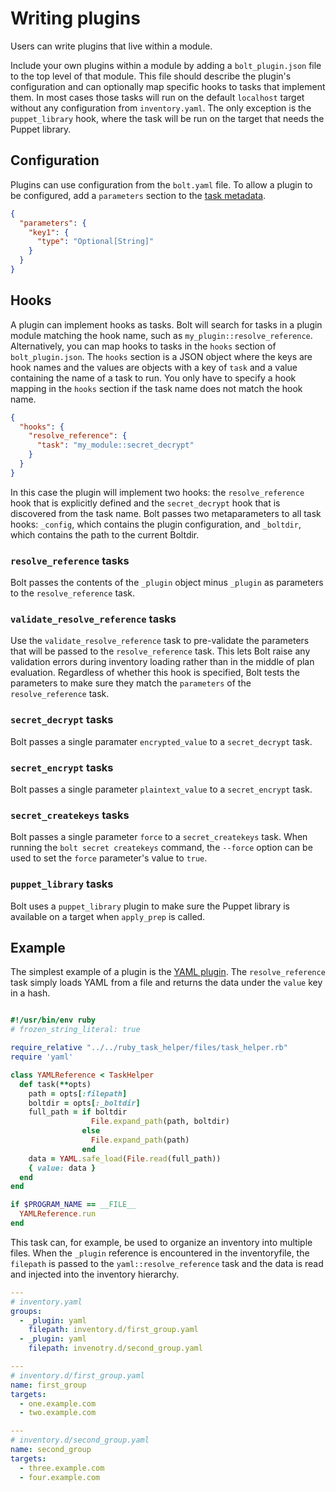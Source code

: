 # Writing plugins

Users can write plugins that live within a module.

Include your own plugins within a module by adding a `bolt_plugin.json` file to
the top level of that module. This file should describe the plugin's
configuration and can optionally map specific hooks to tasks that implement
them. In most cases those tasks will run on the default `localhost` target
without any configuration from `inventory.yaml`. The only exception is the
`puppet_library` hook, where the task will be run on the target that needs the
Puppet library.

## Configuration

Plugins can use configuration from the `bolt.yaml` file. To allow a plugin to be
configured, add a `parameters` section to the [task
metadata](writing_tasks.md#task-metadata).

```json
{ 
  "parameters": {
    "key1": {
      "type": "Optional[String]" 
    } 
  } 
} 
```

## Hooks

A plugin can implement hooks as tasks. Bolt will search for tasks in a plugin
module matching the hook name, such as `my_plugin::resolve_reference`.
Alternatively, you can map hooks to tasks in the `hooks` section of
`bolt_plugin.json`. The `hooks` section is a JSON object where the keys are hook
names and the values are objects with a key of `task` and a value containing the
name of a task to run. You only have to specify a hook mapping in the `hooks`
section if the task name does not match the hook name.

```json
{
  "hooks": {
    "resolve_reference": {
      "task": "my_module::secret_decrypt"
    }
  }
}
```

In this case the plugin will implement two hooks: the `resolve_reference` hook
that is explicitly defined and the `secret_decrypt` hook that is discovered from
the task name. Bolt passes two metaparameters to all task hooks: `_config`,
which contains the plugin configuration, and `_boltdir`, which contains the path
to the current Boltdir.

### `resolve_reference` tasks

Bolt passes the contents of the `_plugin` object minus `_plugin` as parameters
to the `resolve_reference` task.

### `validate_resolve_reference` tasks

Use the `validate_resolve_reference` task to pre-validate the parameters that
will be passed to the `resolve_reference` task. This lets Bolt raise any
validation errors during inventory loading rather than in the middle of plan
evaluation. Regardless of whether this hook is specified, Bolt tests the
parameters to make sure they match the `parameters` of the `resolve_reference`
task.

### `secret_decrypt` tasks

Bolt passes a single paramater `encrypted_value` to a `secret_decrypt` task.

### `secret_encrypt` tasks

Bolt passes a single parameter `plaintext_value` to a `secret_encrypt` task.

### `secret_createkeys` tasks

Bolt passes a single parameter `force` to a `secret_createkeys` task. When
running the `bolt secret createkeys` command, the `--force` option can be used
to set the `force` parameter's value to `true`.

### `puppet_library` tasks

Bolt uses a `puppet_library` plugin to make sure the Puppet library is available
on a target when `apply_prep` is called.

## Example
The simplest example of a plugin is the [YAML
plugin](https://github.com/puppetlabs/puppetlabs-yaml). The `resolve_reference`
task simply loads YAML from a file and returns the data under the `value` key in
a hash.

```ruby

#!/usr/bin/env ruby
# frozen_string_literal: true

require_relative "../../ruby_task_helper/files/task_helper.rb"
require 'yaml'

class YAMLReference < TaskHelper
  def task(**opts)
    path = opts[:filepath]
    boltdir = opts[:_boltdir]
    full_path = if boltdir
                  File.expand_path(path, boltdir)
                else
                  File.expand_path(path)
                end
    data = YAML.safe_load(File.read(full_path))
    { value: data }
  end
end

if $PROGRAM_NAME == __FILE__
  YAMLReference.run
end
```
This task can, for example, be used to organize an inventory into multiple
files. When the `_plugin` reference is encountered in the inventoryfile, the
`filepath` is passed to the `yaml::resolve_reference` task and the data is read
and injected into the inventory hierarchy.

```yaml
---
# inventory.yaml
groups:
  - _plugin: yaml
    filepath: inventory.d/first_group.yaml
  - _plugin: yaml
    filepath: invenotry.d/second_group.yaml
```

```yaml
---
# inventory.d/first_group.yaml
name: first_group
targets:
  - one.example.com
  - two.example.com
```

```yaml
---
# inventory.d/second_group.yaml
name: second_group
targets:
  - three.example.com
  - four.example.com
```